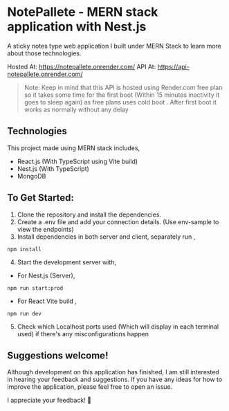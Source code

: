 # NotePallete - MERN stack application with Nest.js

A sticky notes type web application I built under MERN Stack to learn more about those technologies.<br/>

Hosted At: https://notepallete.onrender.com/
API At: https://api-notepallete.onrender.com/

> Note: Keep in mind that this API is hosted using Render.com free plan so it takes some time for the first boot (Within 15 minutes inactivity it goes to sleep again) as free plans uses cold boot . After first boot it works as normally without any delay

## Technologies

This project made using MERN stack includes,

- React.js (With TypeScript using Vite build)
- Nest.js (With TypeScript)
- MongoDB

## To Get Started:

1. Clone the repository and install the dependencies.
2. Create a .env file and add your connection details. (Use env-sample to view the endpoints)
3. Install dependencies in both server and client, separately run , 

```
npm install
```

4. Start the development server with, <br/>

- For Nest.js (Server), 

```
npm run start:prod
```

- For React Vite build ,

```
npm run dev
```

5. Check which Localhost ports used (Which will display in each terminal used) if there's any misconfigurations happen

## Suggestions welcome!
Although development on this application has finished, I am still interested in hearing your feedback and suggestions. If you have any ideas for how to improve the application, please feel free to open an issue.

I appreciate your feedback! 🥳